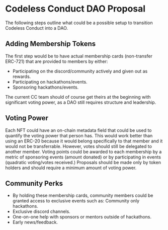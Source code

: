 # Codeless Conduct DAO Proposal

The following steps outline what could be a possible setup to transition Codeless Conduct into a DAO.

## Adding Membership Tokens

The first step would be to have actual membership cards (non-transfer ERC-721) that are provided to members by either:

 - Participating on the discord/community actively and given out as
   rewards. 
 - Participating on hackathons/events.
 - Sponsoring hackathons/events.
 
 The current CC team should of course get theirs at the beginning with significant voting power, as a DAO still requires structure and leadership.

## Voting Power

Each NFT could have an on-chain metadata field that could be used to quantify the voting power that person has. This would work better than using an ERC-20 because it would belong specifically to that member and it would not be transferrable. However, votes should still be delegated to another member.
Voting points could be awarded to each membership by a metric of sponsoring events (amount donated) or by participating in events (quadratic voting/votes received.)
Proposals should be made only by token holders and should require a minimum amount of voting power.

## Community Perks

 - By holding these membership cards, community members could be granted
   access to exclusive events such as: Community only hackathons.
 - Exclusive discord channels.
 - One-on-one help with sponsors or mentors outside of hackathons.
 - Early news/feedback.

